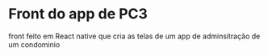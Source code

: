# Front do app de PC3

front feito em React native que cria as telas de um app de adminsitração de um condominio

